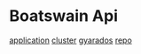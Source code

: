 # Boatswain Api


[application](https://github.com/RedSailTechnologies/boatswain/blob/main/docs/api/application.md)
[cluster](https://github.com/RedSailTechnologies/boatswain/blob/main/docs/api/cluster.md)
[gyarados](https://github.com/RedSailTechnologies/boatswain/blob/main/docs/api/gyarados.md)
[repo](https://github.com/RedSailTechnologies/boatswain/blob/main/docs/api/repo.md)
